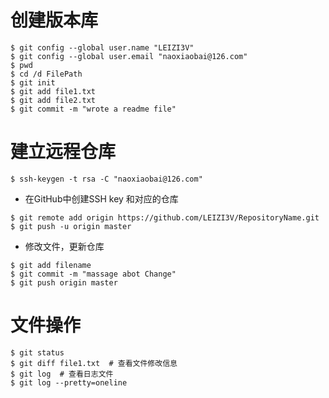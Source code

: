 # 创建版本库
```
$ git config --global user.name "LEIZI3V"
$ git config --global user.email "naoxiaobai@126.com"
$ pwd
$ cd /d FilePath
$ git init
$ git add file1.txt
$ git add file2.txt
$ git commit -m "wrote a readme file"
```

# 建立远程仓库
```
$ ssh-keygen -t rsa -C "naoxiaobai@126.com"
```
* 在GitHub中创建SSH key 和对应的仓库

```
$ git remote add origin https://github.com/LEIZI3V/RepositoryName.git
$ git push -u origin master
```
* 修改文件，更新仓库
```
$ git add filename
$ git commit -m "massage abot Change"
$ git push origin master
```

# 文件操作
```
$ git status
$ git diff file1.txt  # 查看文件修改信息
$ git log  # 查看日志文件
$ git log --pretty=oneline
```
